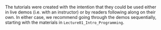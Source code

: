 The tutorials were created with the intention that they could be used either in live demos (i.e. with an instructor) or by readers following along on their own. In either case, we recommend going through the demos sequentially, starting with the materials in `Lecture01_Intro_Programming`.
